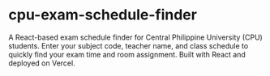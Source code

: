 # cpu-exam-schedule-finder
A React-based exam schedule finder for Central Philippine University (CPU) students. Enter your subject code, teacher name, and class schedule to quickly find your exam time and room assignment. Built with React and deployed on Vercel.
